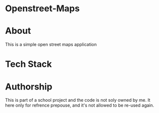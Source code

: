 # Openstreet-Maps
# About
This is a simple open street maps application
# Tech Stack

# Authorship
This is part of a school project and the code is not soly owned by me. It here only for refrence prepouse, and it's not allowed to be re-used again.
